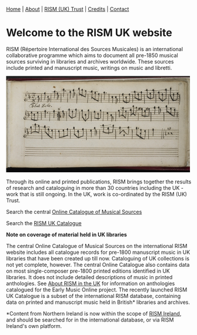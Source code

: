 [Home](/) | [About](/about) | [RISM (UK) Trust](/rism_uk_trust) | [Credits](/acknowledgements) | [Contact](/contact)  
  
# Welcome to the RISM UK website  

RISM (Répertoire International des Sources Musicales) is an international collaborative programme which aims to document all pre-1850 musical sources surviving in libraries and archives worldwide. These sources include printed and manuscript music, writings on music and libretti. 

![Tune from Thomas Britton's music book, 1697 (British Library Add MS 22098)](/BL_Add_MS_22098_small.jpg "Tune from Thomas Britton's music book, 1697 (British Library Add MS 22098)")  

Through its online and printed publications, RISM brings together the results of research and cataloguing in more than 30 countries including the UK - work that is still ongoing.  In the UK, work is co-ordinated by the RISM (UK) Trust.  

Search the central [Online Catalogue of Musical Sources](https://rism.info/)  

Search the [RISM UK Catalogue](http://uk.rism-ch.org/catalog)  

**Note on coverage of material held in UK libraries**  

The central Online Catalogue of Musical Sources on the international RISM website includes all catalogue records for pre-1800 manuscript music in UK libraries that have been created up till now. Cataloguing of UK collections is not yet complete, however. The central Online Catalogue also contains data on most single-composer pre-1800 printed editions identified in UK libraries. It does not include detailed descriptions of music in printed anthologies. See [About RISM in the UK](/about) for information on anthologies catalogued for the Early Music Online project.
The recently launched RISM UK Catalogue is a subset of the international RISM database, containing data on printed and manuscript music held in British* libraries and archives.

*Content from Northern Ireland is now within the scope of [RISM Ireland](http://www.rism-ie.org/), and should be searched for in the international database, or via RISM Ireland's own platform.  
